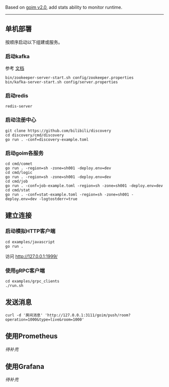 Based on [goim v2.0](https://github.com/zqkgo/goim-enhanced), add stats ability to monitor runtime.

----

## 单机部署

按顺序启动以下组建或服务。

### 启动kafka

参考 [文档](https://kafka.apache.org/documentation/#quickstart)

```
bin/zookeeper-server-start.sh config/zookeeper.properties
bin/kafka-server-start.sh config/server.properties
```

### 启动redis

```
redis-server
```

### 启动注册中心

```
git clone https://github.com/bilibili/discovery
cd discovery/cmd/discovery
go run . -conf=discovery-example.toml
```

### 启动goim各服务

```
cd cmd/comet
go run . -region=sh -zone=sh001 -deploy.env=dev
cd cmd/logic
go run . -region=sh -zone=sh001 -deploy.env=dev
cd cmd/job
go run . -conf=job-example.toml -region=sh -zone=sh001 -deploy.env=dev
cd cmd/stat
go run . -conf=stat-example.toml -region=sh -zone=sh001 -deploy.env=dev -logtostderr=true
```

## 建立连接

### 启动模拟HTTP客户端

```
cd examples/javascript
go run .
```

访问 http://127.0.0.1:1999/

### 使用gRPC客户端

```
cd examples/grpc_clients
./run.sh
```

## 发送消息

```
curl -d '房间消息' 'http://127.0.0.1:3111/goim/push/room?operation=1000&type=live&room=1000'
```

## 使用Prometheus

*待补充*

## 使用Grafana

*待补充*